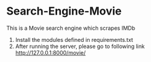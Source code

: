 # Search-Engine-Movie
This is a Movie search engine which scrapes IMDb

1. Install the modules defined in requirements.txt
2. After running the server, please go to following link
        http://127.0.0.1:8000/movie/

